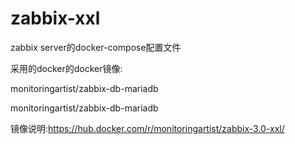 # zabbix-xxl

zabbix server的docker-compose配置文件

采用的docker的docker镜像:

monitoringartist/zabbix-db-mariadb

monitoringartist/zabbix-db-mariadb

镜像说明:https://hub.docker.com/r/monitoringartist/zabbix-3.0-xxl/
